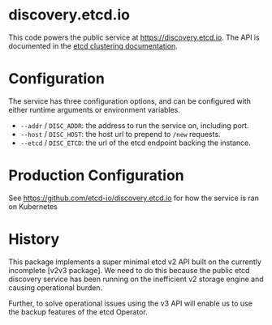 # discovery.etcd.io

This code powers the public service at https://discovery.etcd.io. The API is
documented in the [etcd clustering documentation](https://github.com/coreos/etcd/blob/master/Documentation/dev-internal/discovery_protocol.md#public-discovery-service).

# Configuration

The service has three configuration options, and can be configured with either
runtime arguments or environment variables.

* `--addr` / `DISC_ADDR`: the address to run the service on, including port.
* `--host` / `DISC_HOST`: the host url to prepend to `/new` requests.
* `--etcd` / `DISC_ETCD`: the url of the etcd endpoint backing the instance.

# Production Configuration

See https://github.com/etcd-io/discovery.etcd.io for how the service is ran on Kubernetes

# History

This package implements a super minimal etcd v2 API built on the currently
incomplete [v2v3 package]. We need to do this because the public etcd discovery
service has been running on the inefficient v2 storage engine and causing
operational burden.

Further, to solve operational issues using the v3 API will enable us to use the
backup features of the etcd Operator.
